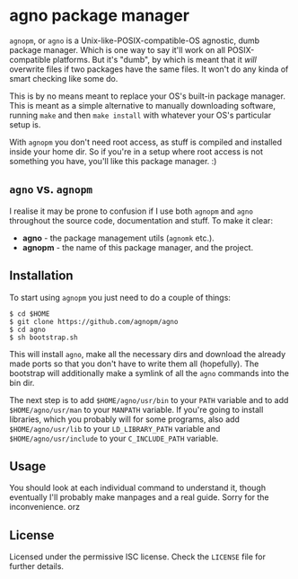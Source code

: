 # agno package manager

`agnopm`, or `agno` is a Unix-like-POSIX-compatible-OS agnostic, dumb package
manager.  Which is one way to say it'll work on all POSIX-compatible platforms.
But it's "dumb", by which is meant that it *will* overwrite files if two
packages have the same files.  It won't do any kinda of smart checking like some
do.

This is by no means meant to replace your OS's built-in package manager.  This
is meant as a simple alternative to manually downloading software, running
`make` and then `make install` with whatever your OS's particular setup is.

With `agnopm` you don't need root access, as stuff is compiled and installed
inside your home dir.  So if you're in a setup where root access is not
something you have, you'll like this package manager.  :)

## `agno` vs. `agnopm`

I realise it may be prone to confusion if I use both `agnopm` and `agno`
throughout the source code, documentation and stuff.  To make it clear:

- **agno** - the package management utils (`agnomk` etc.).
- **agnopm** - the name of this package manager, and the project.

## Installation

To start using `agnopm` you just need to do a couple of things:

    $ cd $HOME
    $ git clone https://github.com/agnopm/agno
    $ cd agno
    $ sh bootstrap.sh

This will install `agno`, make all the necessary dirs and download the already
made ports so that you don't have to write them all (hopefully).  The bootstrap
will additionally make a symlink of all the `agno` commands into the bin dir.

The next step is to add `$HOME/agno/usr/bin` to your `PATH` variable and to add
`$HOME/agno/usr/man` to your `MANPATH` variable.  If you're going to install
libraries, which you probably will for some programs, also add
`$HOME/agno/usr/lib` to your `LD_LIBRARY_PATH` variable and
`$HOME/agno/usr/include` to your `C_INCLUDE_PATH` variable.

## Usage

You should look at each individual command to understand it, though eventually
I'll probably make manpages and a real guide.  Sorry for the inconvenience.  orz

## License

Licensed under the permissive ISC license.  Check the `LICENSE` file for further
details.
